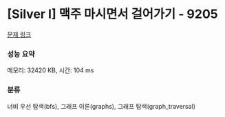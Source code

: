 # [Silver I] 맥주 마시면서 걸어가기 - 9205 

[문제 링크](https://www.acmicpc.net/problem/9205) 

### 성능 요약

메모리: 32420 KB, 시간: 104 ms

### 분류

너비 우선 탐색(bfs), 그래프 이론(graphs), 그래프 탐색(graph_traversal)

